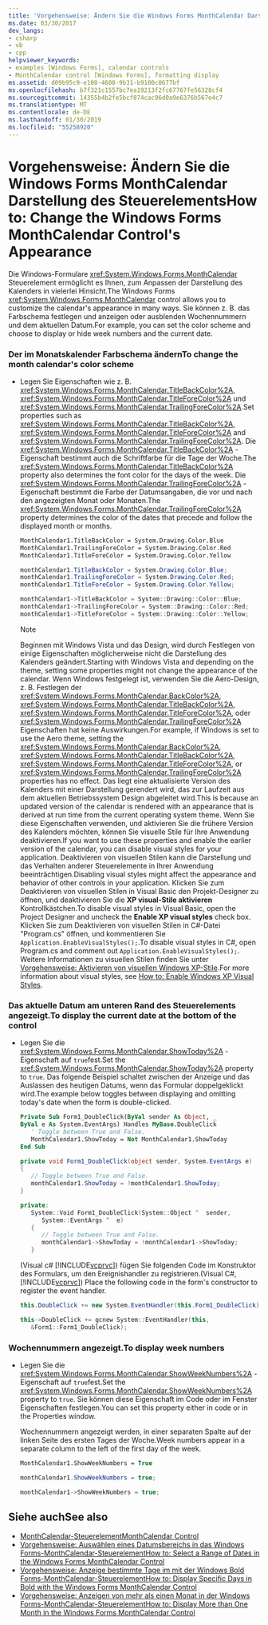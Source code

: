 ```yaml
---
title: 'Vorgehensweise: Ändern Sie die Windows Forms MonthCalendar Darstellung des Steuerelements'
ms.date: 03/30/2017
dev_langs:
- csharp
- vb
- cpp
helpviewer_keywords:
- examples [Windows Forms], calendar controls
- MonthCalendar control [Windows Forms], formatting display
ms.assetid: d09b95c9-e108-4608-9b31-b9100c0677bf
ms.openlocfilehash: b7f321c1557bc7ea19213f2fc67767fe56328cf4
ms.sourcegitcommit: 14355b4b2fe5bcf874cac96d0a9e6376b567e4c7
ms.translationtype: MT
ms.contentlocale: de-DE
ms.lasthandoff: 01/30/2019
ms.locfileid: "55258920"
---
```

# <a name="how-to-change-the-windows-forms-monthcalendar-controls-appearance"></a><span data-ttu-id="dca1f-102">Vorgehensweise: Ändern Sie die Windows Forms MonthCalendar Darstellung des Steuerelements</span><span class="sxs-lookup"><span data-stu-id="dca1f-102">How to: Change the Windows Forms MonthCalendar Control's Appearance</span></span>
<span data-ttu-id="dca1f-103">Die Windows-Formulare <xref:System.Windows.Forms.MonthCalendar> Steuerelement ermöglicht es Ihnen, zum Anpassen der Darstellung des Kalenders in vielerlei Hinsicht.</span><span class="sxs-lookup"><span data-stu-id="dca1f-103">The Windows Forms <xref:System.Windows.Forms.MonthCalendar> control allows you to customize the calendar's appearance in many ways.</span></span> <span data-ttu-id="dca1f-104">Sie können z. B. das Farbschema festlegen und anzeigen oder ausblenden Wochennummern und dem aktuellen Datum.</span><span class="sxs-lookup"><span data-stu-id="dca1f-104">For example, you can set the color scheme and choose to display or hide week numbers and the current date.</span></span>  
  
### <a name="to-change-the-month-calendars-color-scheme"></a><span data-ttu-id="dca1f-105">Der im Monatskalender Farbschema ändern</span><span class="sxs-lookup"><span data-stu-id="dca1f-105">To change the month calendar's color scheme</span></span>  
  
-   <span data-ttu-id="dca1f-106">Legen Sie Eigenschaften wie z. B. <xref:System.Windows.Forms.MonthCalendar.TitleBackColor%2A>, <xref:System.Windows.Forms.MonthCalendar.TitleForeColor%2A> und <xref:System.Windows.Forms.MonthCalendar.TrailingForeColor%2A>.</span><span class="sxs-lookup"><span data-stu-id="dca1f-106">Set properties such as <xref:System.Windows.Forms.MonthCalendar.TitleBackColor%2A>, <xref:System.Windows.Forms.MonthCalendar.TitleForeColor%2A> and <xref:System.Windows.Forms.MonthCalendar.TrailingForeColor%2A>.</span></span> <span data-ttu-id="dca1f-107">Die <xref:System.Windows.Forms.MonthCalendar.TitleBackColor%2A> -Eigenschaft bestimmt auch die Schriftfarbe für die Tage der Woche.</span><span class="sxs-lookup"><span data-stu-id="dca1f-107">The <xref:System.Windows.Forms.MonthCalendar.TitleBackColor%2A> property also determines the font color for the days of the week.</span></span> <span data-ttu-id="dca1f-108">Die <xref:System.Windows.Forms.MonthCalendar.TrailingForeColor%2A> -Eigenschaft bestimmt die Farbe der Datumsangaben, die vor und nach den angezeigten Monat oder Monaten.</span><span class="sxs-lookup"><span data-stu-id="dca1f-108">The <xref:System.Windows.Forms.MonthCalendar.TrailingForeColor%2A> property determines the color of the dates that precede and follow the displayed month or months.</span></span>  
  
    ```vb  
    MonthCalendar1.TitleBackColor = System.Drawing.Color.Blue  
    MonthCalendar1.TrailingForeColor = System.Drawing.Color.Red  
    MonthCalendar1.TitleForeColor = System.Drawing.Color.Yellow  
    ```  
  
    ```csharp  
    monthCalendar1.TitleBackColor = System.Drawing.Color.Blue;  
    monthCalendar1.TrailingForeColor = System.Drawing.Color.Red;  
    monthCalendar1.TitleForeColor = System.Drawing.Color.Yellow;  
    ```  
  
    ```cpp  
    monthCalendar1->TitleBackColor = System::Drawing::Color::Blue;  
    monthCalendar1->TrailingForeColor = System::Drawing::Color::Red;  
    monthCalendar1->TitleForeColor = System::Drawing::Color::Yellow;  
    ```  
  
    > [!NOTE]
    >  <span data-ttu-id="dca1f-109">Beginnen mit Windows Vista und das Design, wird durch Festlegen von einige Eigenschaften möglicherweise nicht die Darstellung des Kalenders geändert.</span><span class="sxs-lookup"><span data-stu-id="dca1f-109">Starting with Windows Vista and depending on the theme, setting some properties might not change the appearance of the calendar.</span></span> <span data-ttu-id="dca1f-110">Wenn Windows festgelegt ist, verwenden Sie die Aero-Design, z. B. Festlegen der <xref:System.Windows.Forms.MonthCalendar.BackColor%2A>, <xref:System.Windows.Forms.MonthCalendar.TitleBackColor%2A>, <xref:System.Windows.Forms.MonthCalendar.TitleForeColor%2A>, oder <xref:System.Windows.Forms.MonthCalendar.TrailingForeColor%2A> Eigenschaften hat keine Auswirkungen.</span><span class="sxs-lookup"><span data-stu-id="dca1f-110">For example, if Windows is set to use the Aero theme, setting the <xref:System.Windows.Forms.MonthCalendar.BackColor%2A>, <xref:System.Windows.Forms.MonthCalendar.TitleBackColor%2A>, <xref:System.Windows.Forms.MonthCalendar.TitleForeColor%2A>, or <xref:System.Windows.Forms.MonthCalendar.TrailingForeColor%2A> properties has no effect.</span></span> <span data-ttu-id="dca1f-111">Das liegt eine aktualisierte Version des Kalenders mit einer Darstellung gerendert wird, das zur Laufzeit aus dem aktuellen Betriebssystem Design abgeleitet wird.</span><span class="sxs-lookup"><span data-stu-id="dca1f-111">This is because an updated version of the calendar is rendered with an appearance that is derived at run time from the current operating system theme.</span></span> <span data-ttu-id="dca1f-112">Wenn Sie diese Eigenschaften verwenden, und aktivieren Sie die frühere Version des Kalenders möchten, können Sie visuelle Stile für Ihre Anwendung deaktivieren.</span><span class="sxs-lookup"><span data-stu-id="dca1f-112">If you want to use these properties and enable the earlier version of the calendar, you can disable visual styles for your application.</span></span> <span data-ttu-id="dca1f-113">Deaktivieren von visuellen Stilen kann die Darstellung und das Verhalten anderer Steuerelemente in Ihrer Anwendung beeinträchtigen.</span><span class="sxs-lookup"><span data-stu-id="dca1f-113">Disabling visual styles might affect the appearance and behavior of other controls in your application.</span></span> <span data-ttu-id="dca1f-114">Klicken Sie zum Deaktivieren von visuellen Stilen in Visual Basic den Projekt-Designer zu öffnen, und deaktivieren Sie die **XP visual-Stile aktivieren** Kontrollkästchen.</span><span class="sxs-lookup"><span data-stu-id="dca1f-114">To disable visual styles in Visual Basic, open the Project Designer and uncheck the **Enable XP visual styles** check box.</span></span> <span data-ttu-id="dca1f-115">Klicken Sie zum Deaktivieren von visuellen Stilen in C#-Datei "Program.cs" öffnen, und kommentieren Sie `Application.EnableVisualStyles();`.</span><span class="sxs-lookup"><span data-stu-id="dca1f-115">To disable visual styles in C#, open Program.cs and comment out `Application.EnableVisualStyles();`.</span></span> <span data-ttu-id="dca1f-116">Weitere Informationen zu visuellen Stilen finden Sie unter [Vorgehensweise: Aktivieren von visuellen Windows XP-Stile](https://msdn.microsoft.com/library/0a038ade-31cf-4e56-9cfe-7a1e6b83b57f).</span><span class="sxs-lookup"><span data-stu-id="dca1f-116">For more information about visual styles, see [How to: Enable Windows XP Visual Styles](https://msdn.microsoft.com/library/0a038ade-31cf-4e56-9cfe-7a1e6b83b57f).</span></span>  
  
### <a name="to-display-the-current-date-at-the-bottom-of-the-control"></a><span data-ttu-id="dca1f-117">Das aktuelle Datum am unteren Rand des Steuerelements angezeigt.</span><span class="sxs-lookup"><span data-stu-id="dca1f-117">To display the current date at the bottom of the control</span></span>  
  
-   <span data-ttu-id="dca1f-118">Legen Sie die <xref:System.Windows.Forms.MonthCalendar.ShowToday%2A> -Eigenschaft auf `true`fest.</span><span class="sxs-lookup"><span data-stu-id="dca1f-118">Set the <xref:System.Windows.Forms.MonthCalendar.ShowToday%2A> property to `true`.</span></span> <span data-ttu-id="dca1f-119">Das folgende Beispiel schaltet zwischen der Anzeige und das Auslassen des heutigen Datums, wenn das Formular doppelgeklickt wird.</span><span class="sxs-lookup"><span data-stu-id="dca1f-119">The example below toggles between displaying and omitting today's date when the form is double-clicked.</span></span>  
  
    ```vb  
    Private Sub Form1_DoubleClick(ByVal sender As Object, _  
    ByVal e As System.EventArgs) Handles MyBase.DoubleClick  
       ' Toggle between True and False.  
       MonthCalendar1.ShowToday = Not MonthCalendar1.ShowToday  
    End Sub  
    ```  
  
    ```csharp  
    private void Form1_DoubleClick(object sender, System.EventArgs e)  
    {  
       // Toggle between True and False.  
       monthCalendar1.ShowToday = !monthCalendar1.ShowToday;  
    }  
    ```  
  
    ```cpp  
    private:  
       System::Void Form1_DoubleClick(System::Object ^  sender,  
          System::EventArgs ^  e)  
       {  
          // Toggle between True and False.  
          monthCalendar1->ShowToday = !monthCalendar1->ShowToday;  
       }  
    ```  
  
     <span data-ttu-id="dca1f-120">(Visual c# [!INCLUDE[vcprvc](../../../../includes/vcprvc-md.md)]) fügen Sie folgenden Code im Konstruktor des Formulars, um den Ereignishandler zu registrieren.</span><span class="sxs-lookup"><span data-stu-id="dca1f-120">(Visual C#, [!INCLUDE[vcprvc](../../../../includes/vcprvc-md.md)]) Place the following code in the form's constructor to register the event handler.</span></span>  
  
    ```csharp  
    this.DoubleClick += new System.EventHandler(this.Form1_DoubleClick);  
    ```  
  
    ```cpp  
    this->DoubleClick += gcnew System::EventHandler(this,  
       &Form1::Form1_DoubleClick);  
    ```  
  
### <a name="to-display-week-numbers"></a><span data-ttu-id="dca1f-121">Wochennummern angezeigt.</span><span class="sxs-lookup"><span data-stu-id="dca1f-121">To display week numbers</span></span>  
  
-   <span data-ttu-id="dca1f-122">Legen Sie die <xref:System.Windows.Forms.MonthCalendar.ShowWeekNumbers%2A> -Eigenschaft auf `true`fest.</span><span class="sxs-lookup"><span data-stu-id="dca1f-122">Set the <xref:System.Windows.Forms.MonthCalendar.ShowWeekNumbers%2A> property to `true`.</span></span> <span data-ttu-id="dca1f-123">Sie können diese Eigenschaft im Code oder im Fenster Eigenschaften festlegen.</span><span class="sxs-lookup"><span data-stu-id="dca1f-123">You can set this property either in code or in the Properties window.</span></span>  
  
     <span data-ttu-id="dca1f-124">Wochennummern angezeigt werden, in einer separaten Spalte auf der linken Seite des ersten Tages der Woche.</span><span class="sxs-lookup"><span data-stu-id="dca1f-124">Week numbers appear in a separate column to the left of the first day of the week.</span></span>  
  
    ```vb  
    MonthCalendar1.ShowWeekNumbers = True  
    ```  
  
    ```csharp  
    monthCalendar1.ShowWeekNumbers = true;  
    ```  
  
    ```cpp  
    monthCalendar1->ShowWeekNumbers = true;  
    ```  
  
## <a name="see-also"></a><span data-ttu-id="dca1f-125">Siehe auch</span><span class="sxs-lookup"><span data-stu-id="dca1f-125">See also</span></span>
- [<span data-ttu-id="dca1f-126">MonthCalendar-Steuerelement</span><span class="sxs-lookup"><span data-stu-id="dca1f-126">MonthCalendar Control</span></span>](../../../../docs/framework/winforms/controls/monthcalendar-control-windows-forms.md)
- [<span data-ttu-id="dca1f-127">Vorgehensweise: Auswählen eines Datumsbereichs in das Windows Forms-MonthCalendar-Steuerelement</span><span class="sxs-lookup"><span data-stu-id="dca1f-127">How to: Select a Range of Dates in the Windows Forms MonthCalendar Control</span></span>](../../../../docs/framework/winforms/controls/how-to-select-a-range-of-dates-in-the-windows-forms-monthcalendar-control.md)
- [<span data-ttu-id="dca1f-128">Vorgehensweise: Anzeige bestimmte Tage im mit der Windows Bold Forms-MonthCalendar-Steuerelement</span><span class="sxs-lookup"><span data-stu-id="dca1f-128">How to: Display Specific Days in Bold with the Windows Forms MonthCalendar Control</span></span>](../../../../docs/framework/winforms/controls/display-specific-days-in-bold-with-wf-monthcalendar-control.md)
- [<span data-ttu-id="dca1f-129">Vorgehensweise: Anzeigen von mehr als einen Monat in der Windows Forms-MonthCalendar-Steuerelement</span><span class="sxs-lookup"><span data-stu-id="dca1f-129">How to: Display More than One Month in the Windows Forms MonthCalendar Control</span></span>](../../../../docs/framework/winforms/controls/display-more-than-one-month-wf-monthcalendar-control.md)
